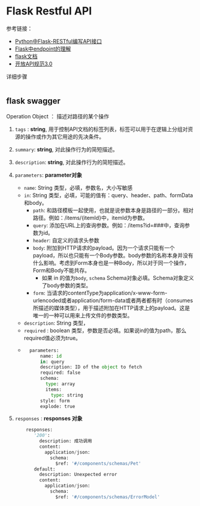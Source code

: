 # Flask Restful API

参考链接：
- [Python中Flask-RESTful编写API接口](https://blog.csdn.net/chenmozhe22/article/details/82347813) 
- [Flask中endpoint的理解](https://www.cnblogs.com/eric-nirnava/p/endpoint.html)
- [flask文档](http://docs.jinkan.org/docs/flask/)
- [开放API规范3.0](https://github.com/fishead/OpenAPI-Specification/blob/master/versions/3.0.0.zhCN.md#oasDocument)

详细步骤

```python

```


## flask swagger 

Operation Object ： 描述对路径的某个操作
1. `tags` : **string**, 用于控制API文档的标签列表，标签可以用于在逻辑上分组对资源的操作或作为其它用途的先决条件。
2. `summary`: **string**, 对此操作行为的简短描述。
3. `description`: **string**, 对此操作行为的简短描述。
4. `parameters`: **parameter对象**
    - `name`: String 类型，必填，参数名，大小写敏感
    - `in`: String 类型，必填，可能的值有：query、header、path、formData和body。
        - `path`:  和路径模板一起使用，也就是说参数本身是路径的一部分。相对路径。例如：/items/{itemId}中，itemId为参数。
        - `query`: 添加在URL上的查询参数。例如：/items?id=###中，查询参数为id。
        - `header`:  自定义的请求头参数
        - `body`: 附加到HTTP请求的payload。因为一个请求只能有一个payload，所以也只能有一个Body参数。body参数的名称本身并没有什么影响。考虑到Form本身也是一种Body，所以对于同一个操作，Form和Body不能共存。
             - 如果 in 的值为`body`, `schema`	Schema对象必填。Schema对象定义了body参数的类型。
        - `form`: 当请求的contentType为application/x-www-form-urlencoded或者application/form-data或者两者都有时（consumes所描述的媒体类型），用于描述附加在HTTP请求上的payload。这是唯一的一种可以用来上传文件的参数类型。
    - `description`: String 类型，
    - `required` : boolean 类型，参数是否必填。如果说in的值为path，那么required值必须为true。
    - ```python
        parameters: 
            name: id
            in: query
            description: ID of the object to fetch
            required: false
            schema:
              type: array
              items:
                type: string
            style: form
            explode: true
      ```
      
5. `responses` : **responses 对象**
    ```python
        responses:
           '200':
             description: 成功调用
             content:
               application/json:
                 schema:
                   $ref: '#/components/schemas/Pet'
           default:
             description: Unexpected error
             content:
               application/json:
                 schema:
                   $ref: '#/components/schemas/ErrorModel'
   ```  
